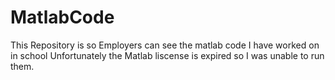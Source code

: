 # MatlabCode

This Repository is so Employers can see the matlab code I have worked on in school Unfortunately the Matlab liscense is expired so I was unable to run them. 
